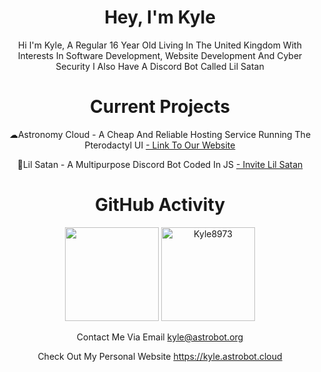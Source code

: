 <center><h1>Hey, I'm Kyle</h1>
<p align="center">Hi I'm Kyle, A Regular 16 Year Old Living In The United Kingdom With Interests In Software Development, Website Development And Cyber Security I Also Have A Discord Bot Called Lil Satan</p>
<h1>Current Projects</h1>
<p align="center">
  <p align="center">☁Astronomy Cloud - A Cheap And Reliable Hosting Service Running The Pterodactyl UI <a href="https://astrobot.cloud"> - Link To Our Website</a></p>
  <p align="center">👿Lil Satan - A Multipurpose Discord Bot Coded In JS <a href="https://discordapp.com/oauth2/authorize?&client_id=448508336774578185&scope=bot&permissions=8"> - Invite Lil Satan</a></p>
 </p>
 
 <h1>GitHub Activity</h1>
 <p align="center">
   <img height="150px" src="https://github-readme-stats.vercel.app/api?username=Kyle8973&show_icons=true&count_private=true&theme=tokyonight" />&nbsp;<img height="150px" src="https://github-readme-stats.vercel.app/api/top-langs/?username=Kyle8973&layout=compact&count_private=true&theme=tokyonight" alt="Kyle8973" />
</p>

<p align="center">Contact Me Via Email <a href="mailto:kyle@astrobot.org">kyle@astrobot.org</a></p>
<p align="center">Check Out My Personal Website <a href="https://kyle.astrobot.cloud">https://kyle.astrobot.cloud</a></p>
</center>
